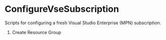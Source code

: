 # ConfigureVseSubscription
Scripts for configuring a fresh Visual Studio Enterprise (MPN) subscription.

1. Create Resource Group


